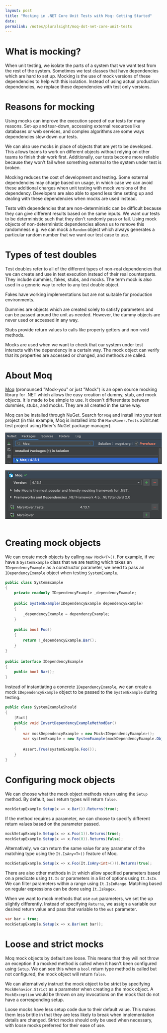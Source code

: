 ```yaml
---
layout: post
title: "Mocking in .NET Core Unit Tests with Moq: Getting Started"
date: 
permalink: /notes/pluralsight/moq-dot-net-core-unit-tests
---
```


# What is mocking?

When unit testing, we isolate the parts of a system that we want test from the rest of the system. Sometimes we test classes that have dependencies which are hard to set up. Mocking is the use of mock versions of these dependencies to help with this isolation. Instead of using actual production dependencies, we replace these dependencies with test only versions.


# Reasons for mocking

Using mocks can improve the execution speed of our tests for many reasons. Set-up and tear-down, accessing external resources like databases or web services, and complex algorithms are some ways dependencies slow down our tests.

We can also use mocks in place of objects that are yet to be developed. This allows teams to work on different objects without relying on other teams to finish their work first. Additionally, our tests become more reliable because they won't fail when something external to the system under test is broken.

Mocking reduces the cost of development and testing. Some external dependencies may charge based on usage, in which case we can avoid these additional charges when unit testing with mock versions of the dependency. Developers are also able to spend less time setting up and dealing with these dependencies when mocks are used instead.

Tests with dependencies that are non-deterministic can be difficult because they can give different results based on the same inputs. We want our tests to be deterministic such that they don't randomly pass or fail. Using mock objects of non-deterministic dependencies allows us to remove this randomness e.g. we can mock a `Random` object which always generates a particular random number that we want our test case to use.


# Types of test doubles

Test doubles refer to all of the different types of non-real dependencies that we can create and use in test execution instead of their real counterparts. They include dummies, fakes, stubs, and mocks. The term mock is also used in a generic way to refer to any test double object.

Fakes have working implementations but are not suitable for production environments.

Dummies are objects which are created solely to satisfy parameters and can be passed around the unit as needed. However, the dummy objects are never used or accessed in any way.

Stubs provide return values to calls like property getters and non-void methods.

Mocks are used when we want to check that our system under test interacts with the dependency in a certain way. The mock object can verify that its properties are accessed or changed, and methods are called.


# About Moq

[Moq](https://github.com/moq/moq4) (pronounced "Mock-you" or just "Mock") is an open source mocking library for .NET which allows the easy creation of dummy, stub, and mock objects. It is made to be simple to use. It doesn't differentiate between dummies, stubs, and mocks. They are all created in the same way.

Moq can be installed through NuGet. Search for `Moq` and install into your test project (in this example, Moq is installed into the `MarsRover.Tests` xUnit.net test project using Rider's NuGet package manager).

<div align="center">
    <img src="/assets/nuget-moq-search.png" alt="nuget-moq-search.png" title="Searching for Moq in Rider's NuGet package manager"/>
<br/>
<br/>
    <img src="/assets/nuget-moq-install.png" alt="nuget-moq-install.png" title="Installing Moq into MarsRover.Tests in Rider's NuGet package manager"/>
</div>

<br/>

# Creating mock objects

We can create mock objects by calling `new Mock<T>()`. For example, if we have a `SystemExample` class that we are testing which takes an `IDependencyExample` as a constructor parameter, we need to pass an `IDependencyExample` object when testing `SystemExample`.

```csharp
public class SystemExample
{
    private readonly IDependencyExample _dependencyExample;

    public SystemExample(IDependencyExample dependencyExample)
    {
        _dependencyExample = dependencyExample;
    }

    public bool Foo()
    {
        return !_dependencyExample.Bar();
    }
}

public interface IDependencyExample
{
    public bool Bar();
}
```

Instead of instantiating a concrete `IDependencyExample`, we can create a mock `IDependencyExample` object to be passed to the `SystemExample` during testing.

```csharp
public class SystemExampleShould
{
    [Fact]
    public void InvertDependencyExampleMethodBar()
    {
        var mockDependencyExample = new Mock<IDependencyExample>();
        var systemExample = new SystemExample(mockDependencyExample.Object);

        Assert.True(systemExample.Foo());
    }
}
```


# Configuring mock objects

We can choose what the mock object methods return using the `Setup` method. By default, `bool` return types will return `false`.

```csharp
mockSetupExample.Setup(x => x.Bar()).Returns(true);
```

If the method requires a parameter, we can choose to specify different return values based on the parameter passed. 

```csharp
mockSetupExample.Setup(x => x.Foo(1)).Returns(true);
mockSetupExample.Setup(x => x.Foo(0)).Returns(false);
```

Alternatively, we can return the same value for any parameter of the matching type using the `It.IsAny<T>()` feature of Moq.

```csharp
mockSetupExample.Setup(x => x.Foo(It.IsAny<int>())).Returns(true);
```

There are also other methods in `It` which allow specified parameters based on a predicate using `It.Is` or parameters in a list of options using `It.IsIn`. We can filter parameters within a range using `It.IsInRange`. Matching based on regular expressions can be done using `It.IsRegex`.

When we want to mock methods that use `out` parameters, we set the up slightly differently. Instead of specifying `Returns`, we assign a variable our desired return value and pass that variable to the `out` parameter.

```csharp
var bar = true;
mockSetupExample.Setup(x => x.Bar(out bar));
```

# Loose and strict mocks

Moq mock objects by default are loose. This means that they will not throw an exception if a mocked method is called when it hasn't been configured using `Setup`. We can see this when a `bool` return type method is called but not configured, the mock object will return `false`.

We can alternatively instruct the mock object to be strict by specifying `MockBehavior.Strict` as a parameter when creating a the mock object. A `MockException` would be thrown on any invocations on the mock that do not have a corresponding setup.

Loose mocks have less setup code due to their default value. This makes them less brittle in that they are less likely to break when implementation details are changed. Strict mocks should only be used when necessary, with loose mocks preferred for their ease of use.